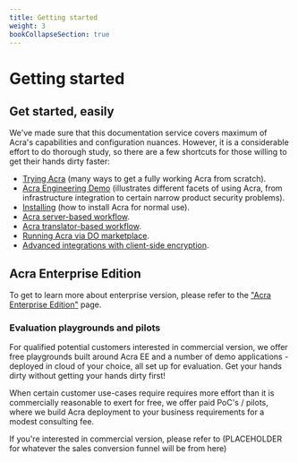 ```yaml
---
title: Getting started
weight: 3
bookCollapseSection: true
---
```


# Getting started

## Get started, easily

We've made sure that this documentation service covers maximum of Acra's capabilities and configuration nuances. However, it is a considerable effort to do thorough study, so there are a few shortcuts for those willing to get their hands dirty faster:

* [Trying Acra](/acra/getting-started/trying/) (many ways to get a fully working Acra from scratch).
* [Acra Engineering Demo](https://github.com/cossacklabs/acra-engineering-demo#what-is-this) (illustrates different facets of using Acra, from infrastructure integration to certain narrow product security problems).
* [Installing](/acra/getting-started/installing/) (how to install Acra for normal use).
* [Acra server-based workflow](/acra/guides/integrating-acra-server-into-infrastructure/#integrating-acra-server-into-infrastructure/).
* [Acra translator-based workflow](/acra/guides/integrating-acra-translator-into-new-infrastructure/#usage-of-acratranslator).
* [Running Acra via DO marketplace](/acra/guides/acra-on-digital-ocean).
* [Advanced integrations with client-side encryption](/acra/guides/advanced-integrations/).

## Acra Enterprise Edition

To get to learn more about enterprise version, please refer to the ["Acra Enterprise Edition"](/acra/enterprise-edition/) page.

### Evaluation playgrounds and pilots

For qualified potential customers interested in commercial version, we offer free playgrounds built around Acra EE and a number of demo applications - deployed in cloud of your choice, all set up for evaluation. Get your hands dirty without getting your hands dirty first! 

When certain customer use-cases require requires more effort than it is commercially reasonable to exert for free, we offer paid PoC's / pilots, where we build Acra deployment to your business requirements for a modest consulting fee. 

If you're interested in commercial version, please refer to (PLACEHOLDER for whatever the sales conversion funnel will be from here)
